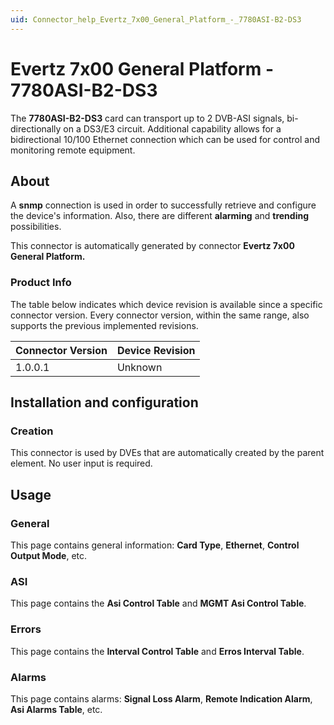 ```yaml
---
uid: Connector_help_Evertz_7x00_General_Platform_-_7780ASI-B2-DS3
---
```


# Evertz 7x00 General Platform - 7780ASI-B2-DS3

The **7780ASI-B2-DS3** card can transport up to 2 DVB-ASI signals, bi-directionally on a DS3/E3 circuit. Additional capability allows for a bidirectional 10/100 Ethernet connection which can be used for control and monitoring remote equipment.

## About

A **snmp** connection is used in order to successfully retrieve and configure the device's information. Also, there are different **alarming** and **trending** possibilities.

This connector is automatically generated by connector **Evertz 7x00 General Platform.**

### Product Info

The table below indicates which device revision is available since a specific connector version. Every connector version, within the same range, also supports the previous implemented revisions.

| **Connector Version** | **Device Revision** |
|--------------------|---------------------|
| 1.0.0.1            | Unknown             |

## Installation and configuration

### Creation

This connector is used by DVEs that are automatically created by the parent element. No user input is required.

## Usage

### General

This page contains general information: **Card Type**, **Ethernet**, **Control Output Mode**, etc.

### ASI

This page contains the **Asi Control Table** and **MGMT Asi Control Table**.

### Errors

This page contains the **Interval Control Table** and **Erros Interval Table**.

### Alarms

This page contains alarms: **Signal Loss Alarm**, **Remote Indication Alarm**, **Asi Alarms Table**, etc.

